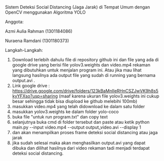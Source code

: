 Sistem Deteksi Social Distancing (Jaga Jarak) di Tempat Umum dengan OpenCV menggunakan Algoritma YOLO

Anggota:

Azmi Aulia Rahman (1301184086)

Nuraena Ramdani (1301180373)

Langkah-Langkah:
1. Download terlebih dahulu file di repository github ini dan file yang ada di google drive yang berisi file yolov3.weights dan video.mp4 rekaman yang dibutuhkan untuk menjalan program ini.
Atau jika mau lihat langsung hasilnya ada output file yang sudah di running yang bernama output.avi .
2. Link google drive : https://drive.google.com/drive/folders/123kBaMnIIeRHnCSZJwVK9h8s5kyYFXso?usp=sharing 
(maaf karena ukuran file yolov3.weights ini cukup besar sehingga tidak bisa diupload ke github melebihi 100mb)
2. masukkan video.mp4 yang telah didownload ke dalam satu folder
2. masukkan yolov3.weights ke dalam folder yolo-coco
3. buka file "untuk run program.txt" dan copy text 
4. selanjutnya buka cmd di folder tersebut dan paste atau ketik
python main.py --input video.mp4 --output output_video.avi --display 1
5. dan akan menampilkan proses frame deteksi social distancing atau jaga jarak
6. jika sudah selesai maka akan menghasilkan output.avi yang dapat dibuka dan dilihat hasilnya dari video rekaman tadi menjadi terdapat deteksi social distancing.